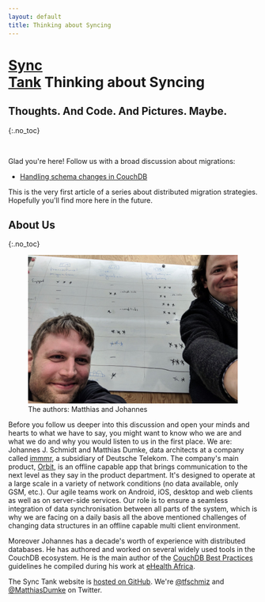 ```yaml
---
layout: default
title: Thinking about Syncing
---
```


# [Sync<br/>Tank](/) Thinking about Syncing
## Thoughts. And Code. And Pictures. Maybe.
{:.no_toc}

&nbsp;

Glad you're here! Follow us with a broad discussion about migrations:

* [Handling schema changes in CouchDB](/distributed-migration-strategies/)

This is the very first article of a series about distributed migration strategies. Hopefully you'll find more here in the future.

## About Us
{:.no_toc}

<figure>
  <img src="/images/authors.jpg" alt="The authors: Matthias and Johannes" />
  <figcaption>The authors: Matthias and Johannes</figcaption>
</figure>

Before you follow us deeper into this discussion and open your minds and hearts to what we have to say, you might want to know who we are and what we do and why you would listen to us in the first place. We are: Johannes J. Schmidt and Matthias Dumke, data architects at a company called [immmr](https://www.immmr.com/), a subsidiary of Deutsche Telekom. The company's main product, [Orbit](https://www.orbit-app.com), is an offline capable app that brings communication to the next level as they say in the product department. It's designed to operate at a large scale in a variety of network conditions (no data available, only GSM, etc.). Our agile teams work on Android, iOS, desktop and web clients as well as on server-side services. Our role is to ensure a seamless integration of data synchronisation between all parts of the system, which is why we are facing on a daily basis all the above mentioned challenges of changing data structures in an offline capable multi client environment.

Moreover Johannes has a decade's worth of experience with distributed databases. He has authored and worked on several widely used tools in the CouchDB ecosystem. He is the main author of the [CouchDB Best Practices](http://ehealthafrica.github.io/couchdb-best-practices/) guidelines he compiled during his work at [eHealth Africa](https://www.ehealthafrica.org/).

The Sync Tank website is [hosted on GitHub](https://github.com/jo/sync-tank). We're [@tfschmiz](https://twitter.com/tfschmiz) and [@MatthiasDumke](https://twitter.com/MatthiasDumke) on Twitter.

